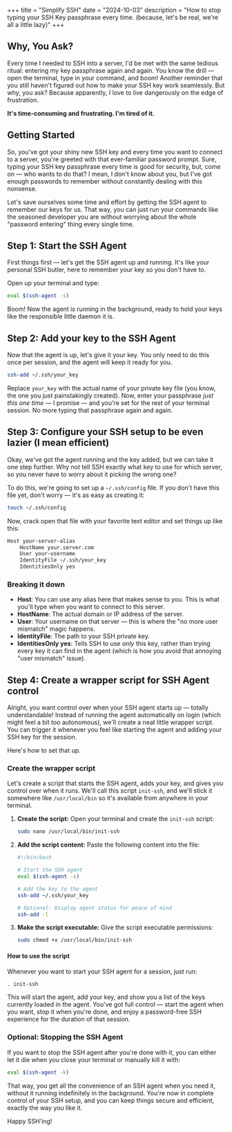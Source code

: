 +++
title = "Simplify SSH"
date = "2024-10-03"
description = "How to stop typing your SSH Key passphrase every time. (because, let's be real, we're all a little lazy)"
+++

## Why, You Ask?

Every time I needed to SSH into a server, I'd be met with the same tedious ritual: entering my key passphrase again and again. You know the drill — open the terminal, type in your command, and boom! Another reminder that you still haven't figured out how to make your SSH key work seamlessly. But why, you ask? Because apparently, I love to live dangerously on the edge of frustration.

**It's time-consuming and frustrating. I'm tired of it.**

## Getting Started

So, you've got your shiny new SSH key and every time you want to connect to a server, you're greeted with that ever-familiar password prompt. Sure, typing your SSH key passphrase every time is good for security, but, come on — who wants to do that? I mean, I don't know about you, but I've got enough passwords to remember without constantly dealing with this nonsense.

Let's save ourselves some time and effort by getting the SSH agent to remember our keys for us. That way, you can just run your commands like the seasoned developer you are without worrying about the whole "password entering" thing every single time.

## Step 1: Start the SSH Agent

First things first — let's get the SSH agent up and running. It's like your personal SSH butler, here to remember your key so you don't have to.

Open up your terminal and type:

```bash
eval $(ssh-agent -s)
```

Boom! Now the agent is running in the background, ready to hold your keys like the responsible little daemon it is.

## Step 2: Add your key to the SSH Agent

Now that the agent is up, let's give it your key. You only need to do this once per session, and the agent will keep it ready for you.

```bash
ssh-add ~/.ssh/your_key
```

Replace `your_key` with the actual name of your private key file (you know, the one you just painstakingly created). Now, enter your passphrase *just this one time* — I promise — and you're set for the rest of your terminal session. No more typing that passphrase again and again.

## Step 3: Configure your SSH setup to be even lazier (I mean efficient)

Okay, we've got the agent running and the key added, but we can take it one step further. Why not tell SSH exactly what key to use for which server, so you never have to worry about it picking the wrong one?

To do this, we're going to set up a `~/.ssh/config` file. If you don't have this file yet, don't worry — it's as easy as creating it:

```bash
touch ~/.ssh/config
```

Now, crack open that file with your favorite text editor and set things up like this:

```bash
Host your-server-alias
    HostName your.server.com
    User your-username
    IdentityFile ~/.ssh/your_key
    IdentitiesOnly yes
```

### Breaking it down

- **Host**: You can use any alias here that makes sense to you. This is what you'll type when you want to connect to this server.
- **HostName**: The actual domain or IP address of the server.
- **User**: Your username on that server — this is where the "no more user mismatch" magic happens.
- **IdentityFile**: The path to your SSH private key.
- **IdentitiesOnly yes**: Tells SSH to use *only* this key, rather than trying every key it can find in the agent (which is how you avoid that annoying "user mismatch" issue).

## Step 4: Create a wrapper script for SSH Agent control

Alright, you want control over when your SSH agent starts up — totally understandable! Instead of running the agent automatically on login (which might feel a bit *too* autonomous), we'll create a neat little wrapper script. You can trigger it whenever you feel like starting the agent and adding your SSH key for the session.

Here's how to set that up.

### Create the wrapper script

Let's create a script that starts the SSH agent, adds your key, and gives you control over when it runs. We'll call this script `init-ssh`, and we'll stick it somewhere like `/usr/local/bin` so it's available from anywhere in your terminal.

1. **Create the script:**
   Open your terminal and create the `init-ssh` script:

    ```bash
    sudo nano /usr/local/bin/init-ssh
    ```

2. **Add the script content:**
   Paste the following content into the file:

    ```bash
    #!/bin/bash

    # Start the SSH agent
    eval $(ssh-agent -s)

    # Add the key to the agent
    ssh-add ~/.ssh/your_key

    # Optional: Display agent status for peace of mind
    ssh-add -l
    ```

3. **Make the script executable:**
   Give the script executable permissions:

   ```bash
   sudo chmod +x /usr/local/bin/init-ssh
   ```

#### How to use the script

Whenever you want to start your SSH agent for a session, just run:

```bash
. init-ssh
```

This will start the agent, add your key, and show you a list of the keys currently loaded in the agent. You've got full control — start the agent when you want, stop it when you're done, and enjoy a password-free SSH experience for the duration of that session.

### Optional: Stopping the SSH Agent

If you want to stop the SSH agent after you're done with it, you can either let it die when you close your terminal or manually kill it with:

```bash
eval $(ssh-agent -k)
```

That way, you get all the convenience of an SSH agent when you need it, without it running indefinitely in the background. You're now in complete control of your SSH setup, and you can keep things secure and efficient, exactly the way you like it.

Happy SSH'ing!
